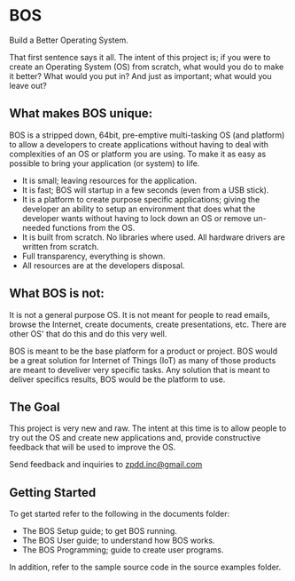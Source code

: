 # BOS
Build a Better Operating System.

That first sentence says it all. The intent of this project is; if you were to create an Operating System (OS) from scratch, what would you do to make it better? What would you put in? And just as important; what would you leave out?

## What makes BOS unique:
BOS is a stripped down, 64bit, pre-emptive multi-tasking OS (and platform) to allow a developers to create applications without having to deal with complexities of an OS or platform you are using. To make it as easy as possible to bring your application (or system) to life. 

- It is small; leaving resources for the application. 
- It is fast; BOS will startup in a few seconds (even from a USB stick). 
- It is a platform to create purpose specific applications; giving the developer an ability to setup an environment that does what the developer wants without having to lock down an OS or remove un-needed functions from the OS.
- It is built from scratch. No libraries where used. All hardware drivers are written from scratch.
- Full transparency, everything is shown.
- All resources are at the developers disposal.

## What BOS is not:
It is not a general purpose OS. It is not meant for people to read emails, browse the Internet, create documents, create presentations, etc. There are other OS' that do this and do this very well. 

BOS is meant to be the base platform for a product or project. BOS would be a great solution for Internet of Things (IoT) as many of those products are meant to develiver very specific tasks. Any solution that is meant to deliver specifics results, BOS would be the platform to use.


## The Goal
This project is very new and raw. The intent at this time is to allow people to try out the OS and create new applications and, provide constructive feedback that will be used to improve the OS.

Send feedback and inquiries to zpdd.inc@gmail.com

## Getting Started
To get started refer to the following in the documents folder:
* The BOS Setup guide; to get BOS running.
* The BOS User guide; to understand how BOS works.
* The BOS Programming; guide to create user programs.

In addition, refer to the sample source code in the source examples folder.

